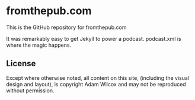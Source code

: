 # fromthepub.com

This is the GitHub repository for fromthepub.com

It was remarkably easy to get Jekyll to power a podcast. podcast.xml is where the magic happens.

## License

Except where otherwise noted, all content on this site, (including the visual design and layout), is copyright Adam Wilcox and may not be reproduced without permission.